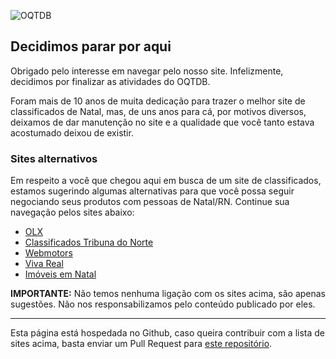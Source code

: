 ![OQTDB](https://img.oquetemdebom.com.br/logo-oqtdb-login.png)

## Decidimos parar por aqui
Obrigado pelo interesse em navegar pelo nosso site. Infelizmente, decidimos por finalizar as atividades do OQTDB.

Foram mais de 10 anos de muita dedicação para trazer o melhor site de classificados de Natal, mas, de uns anos para cá, por motivos diversos, deixamos de dar manutenção no site e a qualidade que você tanto estava acostumado deixou de existir.

### Sites alternativos
Em respeito a você que chegou aqui em busca de um site de classificados, estamos sugerindo algumas alternativas para que você possa seguir negociando seus produtos com pessoas de Natal/RN. Continue sua navegação pelos sites abaixo:

* [OLX](https://rn.olx.com.br/?utm_source=classificados.oqtdb.com)
* [Classificados Tribuna do Norte](http://www.tribunadonorte.com.br/classificados?utm_source=classificados.oqtdb.com)
* [Webmotors](https://www.webmotors.com.br/carros/rn?utm_source=classificados.oqtdb.com)
* [Viva Real](https://www.vivareal.com.br/venda/rio-grande-do-norte/natal/?utm_source=classificados.oqtdb.com)
* [Imóveis em Natal](http://imoveisemnatal.com.br/?utm_source=classificados.oqtdb.com)

**IMPORTANTE:** Não temos nenhuma ligação com os sites acima, são apenas sugestões. Não nos responsabilizamos pelo conteúdo publicado por eles.
___

Esta página está hospedada no Github, caso queira contribuir com a lista de sites acima, basta enviar um Pull Request para [este repositório](https://github.com/ClassificadosOQTDB/site).
